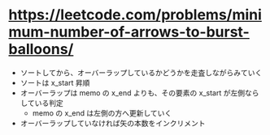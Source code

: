 # https://leetcode.com/problems/minimum-number-of-arrows-to-burst-balloons/

- ソートしてから、オーバーラップしているかどうかを走査しながらみていく
- ソートは x_start 昇順
- オーバーラップは memo の x_end よりも、その要素の x_start が左側ならしている判定
    - memo の x_end は左側の方へ更新していく
- オーバーラップしていなければ矢の本数をインクリメント
